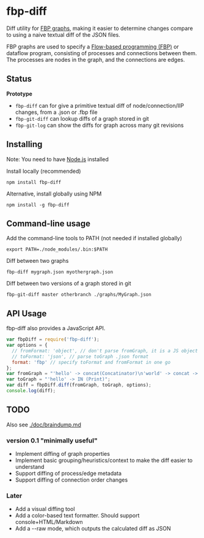# fbp-diff

Diff utility for [FBP graphs](http://github.com/flowbased/fbp),
making it easier to determine changes compare to using a naive textual diff of the JSON files.

FBP graphs are used to specify a [Flow-based programming (FBP)]() or dataflow program,
consisting of processes and connections between them.
The processes are nodes in the graph, and the connections are edges.

## Status

**Prototype**

* `fbp-diff` can for give a primitive textual diff of node/connection/IIP changes, from a .json or .fbp file
* `fbp-git-diff` can lookup diffs of a graph stored in git
* `fbp-git-log` can show the diffs for graph across many git revisions

## Installing

Note: You need to have [Node.js](https://nodejs.org) installed

Install locally (recommended)

    npm install fbp-diff

Alternative, install globally using NPM

    npm install -g fbp-diff

## Command-line usage

Add the command-line tools to PATH (not needed if installed globally)

    export PATH=./node_modules/.bin:$PATH

Diff between two graphs

    fbp-diff mygraph.json myothergraph.json

Diff between two versions of a graph stored in git

    fbp-git-diff master otherbranch ./graphs/MyGraph.json

## API Usage

fbp-diff also provides a JavaScript API.

```javascript
var fbpDiff = require('fbp-diff');
var options = {
  // fromFormat: 'object', // don't parse fromGraph, it is a JS object of a graph (default)
  // toFormat: 'json', // parse toGraph .json format
  format: 'fbp' // specify toFormat and fromFormat in one go
};
var fromGraph = "'hello' -> concat(Concatinator)\n'world' -> concat -> IN (Print)";
var toGraph = "'hello' -> IN (Print)";
var diff = fbpDiff.diff(fromGraph, toGraph, options);
console.log(diff);
```

## TODO

Also see [./doc/braindump.md](./doc/braindump.md)

### version 0.1 "minimally useful"

* Implement diffing of graph properties
* Implement basic grouping/heuristics/context to make the diff easier to understand
* Support diffing of process/edge metadata
* Support diffing of connection order changes

### Later

* Add a visual diffing tool
* Add a color-based text formatter. Should support console+HTML/Markdown
* Add a --raw mode, which outputs the calculated diff as JSON

